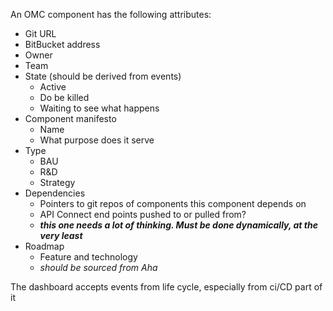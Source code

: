 An OMC component has the following attributes:
 - Git URL
 - BitBucket address
 - Owner
 - Team
 - State (should be derived from events)
	 - Active
	 - Do be killed
	 - Waiting to see what happens
 - Component manifesto
	 - Name
	 - What purpose does it serve
 - Type
	 - BAU
	 - R&D
	 - Strategy
 - Dependencies
	 - Pointers to git repos of components this component depends on
	 - API Connect end points pushed to or pulled from?
	 - ***this one needs a lot of thinking.  Must be done dynamically, at the very least***
 - Roadmap
	 - Feature and technology
	 - *should be sourced from Aha* 

The dashboard accepts events from life cycle, especially from ci/CD part of it

<!--stackedit_data:
eyJoaXN0b3J5IjpbLTExODQ4NzE4MzEsMTQzNjA1MTQzMywzMD
U0OTcxOTAsLTEyMjUzODE3MSw4MDM4MjkxNTldfQ==
-->